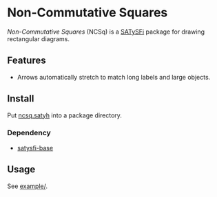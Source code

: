# Non-Commutative Squares

*Non-Commutative Squares* (NCSq) is a
[SATySFi](https://github.com/gfngfn/SATySFi) package for drawing
rectangular diagrams.

## Features

*   Arrows automatically stretch to match long labels and large objects.

## Install

Put [ncsq.satyh](ncsq.satyh) into a package directory.

### Dependency

*   [satysfi-base](https://github.com/nyuichi/satysfi-base)

## Usage

See [example/](example/).
